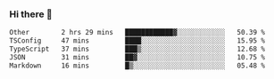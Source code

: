 ### Hi there 👋

<!--
**WShiBin/WShiBin** is a ✨ _special_ ✨ repository because its `README.md` (this file) appears on your GitHub profile.

Here are some ideas to get you started:

- 🔭 I’m currently working on ...
- 🌱 I’m currently learning ...
- 👯 I’m looking to collaborate on ...
- 🤔 I’m looking for help with ...
- 💬 Ask me about ...
- 📫 How to reach me: ...
- 😄 Pronouns: ...
- ⚡ Fun fact: ...
-->

<!--START_SECTION:waka-->

```txt
Other        2 hrs 29 mins   ████████████▓░░░░░░░░░░░░   50.39 %
TSConfig     47 mins         ████░░░░░░░░░░░░░░░░░░░░░   15.95 %
TypeScript   37 mins         ███▒░░░░░░░░░░░░░░░░░░░░░   12.68 %
JSON         31 mins         ██▓░░░░░░░░░░░░░░░░░░░░░░   10.75 %
Markdown     16 mins         █▒░░░░░░░░░░░░░░░░░░░░░░░   05.48 %
```

<!--END_SECTION:waka-->
